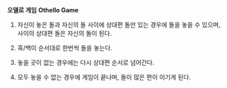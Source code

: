 **오델로 게임**
**Othello Game**

1. 자신이 놓은 돌과 자신의 돌 사이에 상대편 돌만 있는 경우에 돌을 놓을 수 있으며,
  사이의 상대편 돌은 자신의 돌이 된다.
  
2. 흑/백이 순서대로 한번씩 돌을 놓는다.

3. 놓을 곳이 없는 경우에는 다시 상대편 순서로 넘어간다.

4. 모두 놓을 수 없는 경우에 게임이 끝나며, 돌이 많은 편이 이기게 된다.
